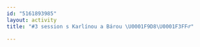 ```yaml
---
id: "5161893985"
layout: activity
title: "#3 session s Karlínou a Bárou \U0001F9D8\U0001F3FF‍♂️"

---
```

